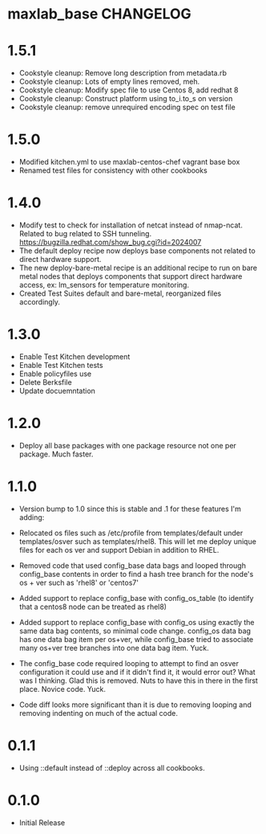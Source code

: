 # maxlab_base CHANGELOG

# 1.5.1

* Cookstyle cleanup: Remove long description from metadata.rb
* Cookstyle cleanup: Lots of empty lines removed, meh.
* Cookstyle cleanup: Modify spec file to use Centos 8, add redhat 8
* Cookstyle cleanup: Construct platform using to_i.to_s on version
* Cookstyle cleanup: remove unrequired encoding spec on test file


# 1.5.0

* Modified kitchen.yml to use maxlab-centos-chef vagrant base box
* Renamed test files for consistency with other cookbooks

# 1.4.0

* Modify test to check for installation of netcat instead of nmap-ncat.  Related to bug related to SSH tunneling. https://bugzilla.redhat.com/show_bug.cgi?id=2024007
* The default deploy recipe now deploys base components not related to direct hardware support.
* The new deploy-bare-metal recipe is an additional recipe to run on bare metal nodes that deploys components that support direct hardware access, ex: lm_sensors for temperature monitoring.
* Created Test Suites default and bare-metal, reorganized files accordingly.

# 1.3.0

* Enable Test Kitchen development
* Enable Test Kitchen tests
* Enable policyfiles use
* Delete Berksfile
* Update docuemntation

# 1.2.0

* Deploy all base packages with one package resource not one per package. Much faster.

# 1.1.0

* Version bump to 1.0 since this is stable and .1 for these features I'm adding:

* Relocated os files such as /etc/profile from templates/default under templates/osver such as templates/rhel8.  This will let me deploy unique files for each os ver and support Debian in addition to RHEL.

* Removed code that used config_base data bags and looped through config_base contents in order to find a hash tree branch for the node's os + ver such as 'rhel8' or 'centos7'

* Added support to replace config_base with config_os_table (to identify that a centos8 node can be treated as rhel8)

* Added support to replace config_base with config_os using exactly the same data bag contents, so minimal code change.  config_os data bag has one data bag item per os+ver, while config_base tried to associate many os+ver tree branches into one data bag item. Yuck.

* The config_base code required looping to attempt to find an osver configuration it could use and if it didn't find it, it would error out? What was I thinking. Glad this is removed. Nuts to have this in there in the first place.  Novice code.  Yuck.

* Code diff looks more significant than it is due to removing looping and removing indenting on much of the actual code.

# 0.1.1

* Using ::default instead of ::deploy across all cookbooks.

# 0.1.0

* Initial Release
